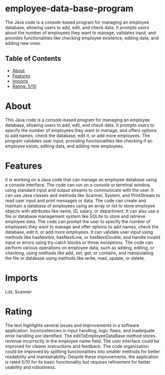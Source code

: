 # employee-data-base-program

The Java code is a console-based program for managing an employee database, allowing users to add, edit, and check data. It prompts users about the number of employees they want to manage, validates input, and provides functionalities like checking employee existence, editing data, and adding new ones.

## Table of Contents

- [About](#about)
- [Features](#features)
- [Imports](#Imports)
- [Rating: 5/10](#Rating)

# About

This Java code is a console-based program for managing an employee database, allowing users to add, edit, and check data. It prompts users to specify the number of employees they want to manage, and offers options to add names, check the database, edit it, or add more employees. The program validates user input, providing functionalities like checking if an employee exists, editing data, and adding new employees.

# Features

It is working on a Java code that can manage an employee database using a console interface. The code can run on a console or terminal window, using standard input and output streams to communicate with the user. It can use Java classes and methods like Scanner, System, and PrintStream to read user input and print messages or data.
The code can create and maintain a database of employees using an array or list to store employee objects with attributes like name, ID, salary, or department. It can also use a file or database management system like SQLite to store and retrieve employee data.
The code can prompt the user to specify the number of employees they want to manage and offer options to add names, check the database, edit it, or add more employees. It can validate user input using methods like hasNextInt, hasNextLine, or hasNextDouble, and handle invalid input or errors using try-catch blocks or throw exceptions.
The code can perform various operations on employee data, such as adding, editing, or checking, using methods like add, set, get, or contains, and manipulating the file or database using methods like write, read, update, or delete.

# Imports

List, Scanner

# Rating

The text highlights several issues and improvements in a software application. Inconsistencies in input handling, logic flaws, and inadequate error handling are identified. The editToEmployeeDataBase method stores revenue incorrectly in the employee name field. The user interface could be improved for clearer instructions and feedback. The code organization could be improved by splitting functionalities into smaller methods for better readability and maintainability. Despite these improvements, the application is rated 5/10 for its basic functionality but requires refinement for better usability and robustness.
